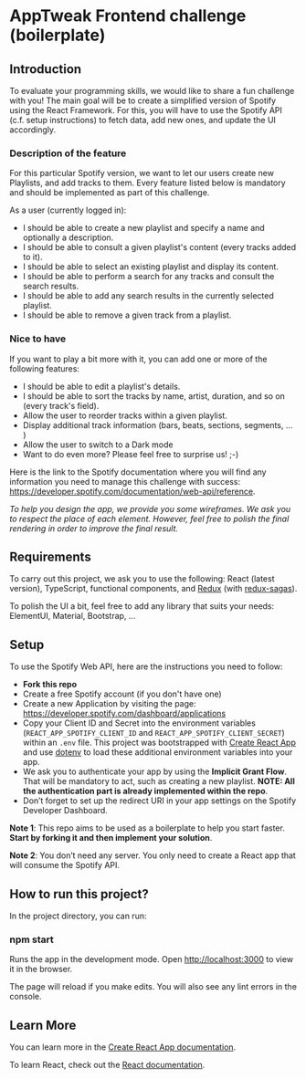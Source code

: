# AppTweak Frontend challenge (boilerplate)

## Introduction

To evaluate your programming skills, we would like to share a fun challenge with you! The main goal will be to create a simplified version of Spotify using the React Framework. For this, you will have to use the Spotify API (c.f. setup instructions) to fetch data, add new ones, and update the UI accordingly.

### Description of the feature

For this particular Spotify version, we want to let our users create new Playlists, and add tracks to them. Every feature listed below is mandatory and should be implemented as part of this challenge.

As a user (currently logged in):

+ I should be able to create a new playlist and specify a name and optionally a description.
+ I should be able to consult a given playlist's content (every tracks added to it).
+ I should be able to select an existing playlist and display its content.
+ I should be able to perform a search for any tracks and consult the search results.
+ I should be able to add any search results in the currently selected playlist.
+ I should be able to remove a given track from a playlist.

### Nice to have

If you want to play a bit more with it, you can add one or more of the following features:

+ I should be able to edit a playlist's details.
+ I should be able to sort the tracks by name, artist, duration, and so on (every track's field).
+ Allow the user to reorder tracks within a given playlist.
+ Display additional track information (bars, beats, sections, segments, … )
+ Allow the user to switch to a Dark mode
+ Want to do even more? Please feel free to surprise us! ;-)

Here is the link to the Spotify documentation where you will find any information you need to manage this challenge with success: https://developer.spotify.com/documentation/web-api/reference.

*To help you design the app, we provide you some wireframes. We ask you to respect the place of each element. However, feel free to polish the final rendering in order to improve the final result.*

## Requirements

To carry out this project, we ask you to use the following: React (latest version), TypeScript, functional components, and [Redux](https://redux-toolkit.js.org/) (with [redux-sagas](https://redux-saga.js.org/)).

To polish the UI a bit, feel free to add any library that suits your needs: ElementUI, Material, Bootstrap, ...

## Setup

To use the Spotify Web API, here are the instructions you need to follow:

+ **Fork this repo**
+ Create a free Spotify account (if you don't have one)
+ Create a new Application by visiting the page: https://developer.spotify.com/dashboard/applications
+ Copy your Client ID and Secret into the environment variables (`REACT_APP_SPOTIFY_CLIENT_ID` and `REACT_APP_SPOTIFY_CLIENT_SECRET`) within an `.env` file. This project was bootstrapped with [Create React App](https://github.com/facebook/create-react-app) and use [dotenv](https://www.npmjs.com/package/dotenv) to load these additional environment variables into your app.
+ We ask you to authenticate your app by using the **Implicit Grant Flow**. That will be mandatory to act, such as creating a new playlist. **NOTE: All the authentication part is already implemented within the repo**.
+ Don’t forget to set up the redirect URI in your app settings on the Spotify Developer Dashboard.

**Note 1**: This repo aims to be used as a boilerplate to help you start faster. **Start by forking it and then implement your solution**.

**Note 2**: You don’t need any server. You only need to create a React app that will consume the Spotify API.


## How to run this project?

In the project directory, you can run:

### npm start

Runs the app in the development mode.
Open [http://localhost:3000](http://localhost:3000) to view it in the browser.

The page will reload if you make edits.
You will also see any lint errors in the console.

## Learn More

You can learn more in the [Create React App documentation](https://facebook.github.io/create-react-app/docs/getting-started).

To learn React, check out the [React documentation](https://reactjs.org/).

